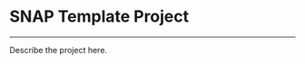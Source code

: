 SNAP Template Project
=============================
-----------------------------

Describe the project here.